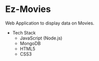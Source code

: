 # Ez-Movies
Web Application to display data on Movies.

* Tech Stack
    * JavaScript (Node.js)
    * MongoDB
    * HTML5
    * CSS3
